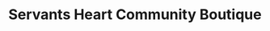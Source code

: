 ---
title: "Servants Heart Community Boutique"
url: /mint-hill/servants-heart-community-boutique/
shop: Gebrauchtwaren
---